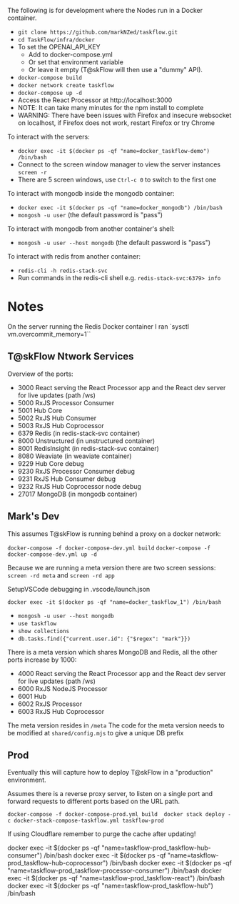 The following is for development where the Nodes run in a Docker container.

* `git clone https://github.com/markNZed/taskflow.git`
* `cd TaskFlow/infra/docker`
* To set the OPENAI_API_KEY
  * Add to docker-compose.yml
  * Or set that environment variable
  * Or leave it empty (T@skFlow will then use a "dummy" API).
* `docker-compose build`
* `docker network create taskflow`
* `docker-compose up -d`
* Access the React Processor at http://localhost:3000
* NOTE: It can take many minutes for the npm install to complete
* WARNING: There have been issues with Firefox and insecure websocket on localhost, if Firefox does not work, restart Firefox or try Chrome

To interact with the servers:

* `docker exec -it $(docker ps -qf "name=docker_taskflow-demo") /bin/bash`
* Connect to the screen window manager to view the server instances `screen -r`
* There are 5 screen windows, use `Ctrl-c 0` to switch to the first one

To interact with mongodb inside the mongodb container:

* `docker exec -it $(docker ps -qf "name=docker_mongodb") /bin/bash`
* `mongosh -u user` (the default password is "pass")

To interact with mongodb from another container's shell:

* `mongosh -u user --host mongodb` (the default password is "pass")

To interact with redis from another container:

* `redis-cli -h redis-stack-svc`
* Run commands in the redis-cli shell e.g. `redis-stack-svc:6379> info`

# Notes

On the server running the Redis Docker container I ran `sysctl vm.overcommit_memory=1``

## T@skFlow Ntwork Services

Overview of the ports:

* 3000 React serving the React Processor app and the React dev server for live updates (path /ws)
* 5000 RxJS Processor Consumer
* 5001 Hub Core
* 5002 RxJS Hub Consumer
* 5003 RxJS Hub Coprocessor
* 6379 Redis (in redis-stack-svc container)
* 8000 Unstructured (in unstructured container)
* 8001 RedisInsight (in redis-stack-svc container)
* 8080 Weaviate (in weaviate container)
* 9229 Hub Core debug
* 9230 RxJS Processor Consumer debug
* 9231 RxJS Hub Consumer debug
* 9232 RxJS Hub Coprocessor node debug
* 27017 MongoDB (in mongodb container)

## Mark's Dev

This assumes T@skFlow is running behind a proxy on a docker network:

`docker-compose -f docker-compose-dev.yml build`
`docker-compose -f docker-compose-dev.yml up -d`

Because we are running a meta version there are two screen sessions:
`screen -rd meta` and `screen -rd app`

SetupVSCode debugging in .vscode/launch.json

`docker exec -it $(docker ps -qf "name=docker_taskflow_1") /bin/bash`

* `mongosh -u user --host mongodb`
* `use taskflow`
* `show collections`
* `db.tasks.find({"current.user.id": {"$regex": "mark"}})`

There is a meta version which shares MongoDB and Redis, all the other ports increase by 1000:

* 4000 React serving the React Processor app and the React dev server for live updates (path /ws)
* 6000 RxJS NodeJS Processor
* 6001 Hub
* 6002 RxJS Processor
* 6003 RxJS Hub Coprocessor

The meta version resides in `/meta`
The code for the meta version needs to be modified at `shared/config.mjs` to give a unique DB prefix

## Prod

Eventually this will capture how to deploy T@skFlow in a "production" environment.

Assumes there is a reverse proxy server, to listen on a single port and forward requests to different ports based on the URL path.

`docker-compose -f docker-compose-prod.yml build 
docker stack deploy -c docker-stack-compose-taskflow.yml taskflow-prod`

If using Cloudflare remember to purge the cache after updating!

docker exec -it $(docker ps -qf "name=taskflow-prod_taskflow-hub-consumer") /bin/bash
docker exec -it $(docker ps -qf "name=taskflow-prod_taskflow-hub-coprocessor") /bin/bash
docker exec -it $(docker ps -qf "name=taskflow-prod_taskflow-processor-consumer") /bin/bash
docker exec -it $(docker ps -qf "name=taskflow-prod_taskflow-react") /bin/bash
docker exec -it $(docker ps -qf "name=taskflow-prod_taskflow-hub") /bin/bash
